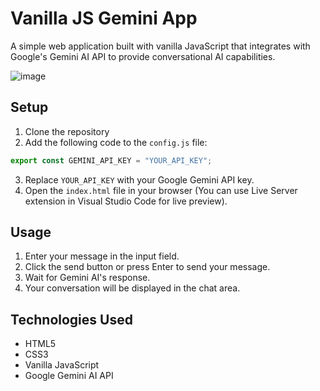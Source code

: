 # Vanilla JS Gemini App

A simple web application built with vanilla JavaScript that integrates with Google's Gemini AI API to provide conversational AI capabilities.

![image](https://github.com/user-attachments/assets/49a1fd5b-c8d8-45e6-83f5-d1f42b0a2b5d)

## Setup

1. Clone the repository
2. Add the following code to the `config.js` file:

```javascript
export const GEMINI_API_KEY = "YOUR_API_KEY";
```
3. Replace `YOUR_API_KEY` with your Google Gemini API key.
4. Open the `index.html` file in your browser (You can use Live Server extension in Visual Studio Code for live preview).

## Usage

1. Enter your message in the input field.
2. Click the send button or press Enter to send your message.
3. Wait for Gemini AI's response.
4. Your conversation will be displayed in the chat area.

## Technologies Used

- HTML5
- CSS3
- Vanilla JavaScript
- Google Gemini AI API


